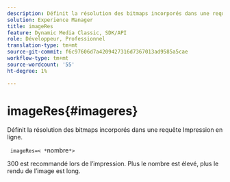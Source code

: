 ```yaml
---
description: Définit la résolution des bitmaps incorporés dans une requête Impression en ligne.
solution: Experience Manager
title: imageRes
feature: Dynamic Media Classic, SDK/API
role: Développeur, Professionnel
translation-type: tm+mt
source-git-commit: f6c97606d7a4209427316d7367013ad9585a5cae
workflow-type: tm+mt
source-wordcount: '55'
ht-degree: 1%

---
```



# imageRes{#imageres}

Définit la résolution des bitmaps incorporés dans une requête Impression en ligne.

` imageRes=< *`nombre`*>`

300 est recommandé lors de l’impression. Plus le nombre est élevé, plus le rendu de l’image est long.
